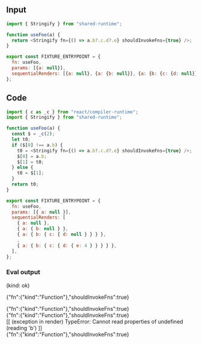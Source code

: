 
## Input

```javascript
import { Stringify } from "shared-runtime";

function useFoo(a) {
  return <Stringify fn={() => a.b?.c.d?.e} shouldInvokeFns={true} />;
}

export const FIXTURE_ENTRYPOINT = {
  fn: useFoo,
  params: [{a: null}],
  sequentialRenders: [{a: null}, {a: {b: null}}, {a: {b: {c: {d: null}}}}, , {a: {b: {c: {d: {e: 4}}}}}],
};

```

## Code

```javascript
import { c as _c } from "react/compiler-runtime";
import { Stringify } from "shared-runtime";

function useFoo(a) {
  const $ = _c(2);
  let t0;
  if ($[0] !== a.b) {
    t0 = <Stringify fn={() => a.b?.c.d?.e} shouldInvokeFns={true} />;
    $[0] = a.b;
    $[1] = t0;
  } else {
    t0 = $[1];
  }
  return t0;
}

export const FIXTURE_ENTRYPOINT = {
  fn: useFoo,
  params: [{ a: null }],
  sequentialRenders: [
    { a: null },
    { a: { b: null } },
    { a: { b: { c: { d: null } } } },
    ,
    { a: { b: { c: { d: { e: 4 } } } } },
  ],
};

```
      
### Eval output
(kind: ok) <div>{"fn":{"kind":"Function"},"shouldInvokeFns":true}</div>
<div>{"fn":{"kind":"Function"},"shouldInvokeFns":true}</div>
<div>{"fn":{"kind":"Function"},"shouldInvokeFns":true}</div>
[[ (exception in render) TypeError: Cannot read properties of undefined (reading 'b') ]]
<div>{"fn":{"kind":"Function"},"shouldInvokeFns":true}</div>